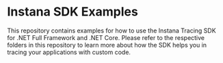 # Instana SDK Examples

This repository contains examples for how to use the Instana Tracing SDK for .NET Full Framework and .NET Core.
Please refer to the respective folders in this repository to learn more about how the SDK helps you in tracing your applications with custom code.